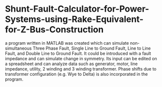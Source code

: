 # Shunt-Fault-Calculator-for-Power-Systems-using-Rake-Equivalent-for-Z-Bus-Construction
a program written in MATLAB was created which can simulate non-simultaneous Three Phase Fault, Single Line to Ground Fault, Line to Line Fault, and Double Line to Ground Fault. It could be introduced with a fault impedance and can simulate change in symmetry. Its input can be edited on a spreadsheet and can analyze data such as generator, motor, line impedance, utility, 2 winding and 3 winding transformer. Phase shifts due to transformer configuration (e.g. Wye to Delta) is also incorporated in the program.
